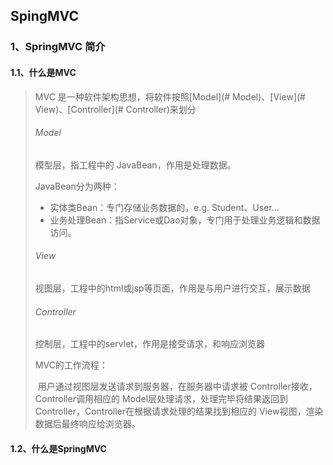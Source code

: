 ## SpingMVC

### 1、SpringMVC 简介

#### 1.1、什么是MVC

> MVC 是一种软件架构思想，将软件按照[Model](# Model)、[View](# View)、[Controller](# Controller)来划分
>
> ###### Model
>
> 模型层，指工程中的 JavaBean，作用是处理数据。
>
> JavaBean分为两种：
>
> - 实体类Bean：专门存储业务数据的，e.g. Student、User...
> - 业务处理Bean：指Service或Dao对象，专门用于处理业务逻辑和数据访问。
>
> ###### View
>
> 视图层，工程中的html或jsp等页面，作用是与用户进行交互，展示数据
>
> ###### Controller
>
> 控制层，工程中的servlet，作用是接受请求，和响应浏览器
>
> MVC的工作流程：
>
> ​	用户通过视图层发送请求到服务器，在服务器中请求被 Controller接收，Controller调用相应的 Model层处理请求，处理完毕将结果返回到 Controller，Controller在根据请求处理的结果找到相应的 View视图，渲染数据后最终响应给浏览器。

#### 1.2、什么是SpringMVC

